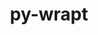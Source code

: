 ---
title: "py-wrapt"
layout: cache
categories: [package, develop]
meta: {"compilers": ["gcc@11.4.0", "gcc@13.2.0"], "num_specs": 57, "num_specs_by_stack": {"e4s": 28, "hep": 6, "ml-linux-aarch64-cpu": 9, "ml-linux-aarch64-cuda": 9, "ml-linux-x86_64-cpu": 9, "ml-linux-x86_64-cuda": 9, "ml-linux-x86_64-rocm": 10, "root": 57}, "oss": ["ubuntu22.04", "ubuntu24.04"], "platforms": ["linux"], "stacks": ["e4s", "hep", "ml-linux-aarch64-cpu", "ml-linux-aarch64-cuda", "ml-linux-x86_64-cpu", "ml-linux-x86_64-cuda", "ml-linux-x86_64-rocm", "root"], "targets": ["aarch64", "x86_64_v3"], "versions": ["1.15.0"]}
spec_details: [{"compiler": "gcc@13.2.0", "hash": "23lrdj3fe4jl3yzgledv6yp2ntq75y27", "os": "ubuntu24.04", "platform": "linux", "size": "-", "stacks": ["ml-linux-aarch64-cpu", "ml-linux-aarch64-cuda", "root"], "target": "aarch64", "variants": ["build_system=python_pip"], "versions": ["1.15.0"]}, {"compiler": "gcc@13.2.0", "hash": "2csditq3zege3jc4zivkt3dzxzwl2zsr", "os": "ubuntu24.04", "platform": "linux", "size": "-", "stacks": ["ml-linux-x86_64-cpu", "ml-linux-x86_64-cuda", "ml-linux-x86_64-rocm", "root"], "target": "x86_64_v3", "variants": ["build_system=python_pip"], "versions": ["1.15.0"]}, {"compiler": "gcc@11.4.0", "hash": "2t5pzvxlbpgchp6jkzwcqwn6v7fvmoes", "os": "ubuntu22.04", "platform": "linux", "size": "-", "stacks": ["hep", "root"], "target": "x86_64_v3", "variants": ["build_system=python_pip"], "versions": ["1.15.0"]}, {"compiler": "gcc@11.4.0", "hash": "324nr7gajc72cuq5tzs7447fkccufm2k", "os": "ubuntu22.04", "platform": "linux", "size": "-", "stacks": ["e4s", "root"], "target": "x86_64_v3", "variants": ["build_system=python_pip"], "versions": ["1.15.0"]}, {"compiler": "gcc@11.4.0", "hash": "3usn6kblepsl3w3j5aobnc4e3anr7thy", "os": "ubuntu22.04", "platform": "linux", "size": "-", "stacks": ["e4s", "root"], "target": "x86_64_v3", "variants": ["build_system=python_pip"], "versions": ["1.15.0"]}, {"compiler": "gcc@11.4.0", "hash": "42j5252axmuwlfwkvfm72xraimgpbyjk", "os": "ubuntu22.04", "platform": "linux", "size": "-", "stacks": ["hep", "root"], "target": "x86_64_v3", "variants": ["build_system=python_pip"], "versions": ["1.15.0"]}, {"compiler": "gcc@13.2.0", "hash": "4ugjtgcnj3s2r365ffrvzu2trtkuznss", "os": "ubuntu24.04", "platform": "linux", "size": "-", "stacks": ["ml-linux-aarch64-cpu", "ml-linux-aarch64-cuda", "root"], "target": "aarch64", "variants": ["build_system=python_pip"], "versions": ["1.15.0"]}, {"compiler": "gcc@11.4.0", "hash": "53we2hn2n6iflazusrahsmxlu3v4wbqd", "os": "ubuntu22.04", "platform": "linux", "size": "-", "stacks": ["e4s", "root"], "target": "x86_64_v3", "variants": ["build_system=python_pip"], "versions": ["1.15.0"]}, {"compiler": "gcc@13.2.0", "hash": "5573hxdgehryfzjs6zj5uze5tiehjlal", "os": "ubuntu24.04", "platform": "linux", "size": "-", "stacks": ["ml-linux-x86_64-cpu", "ml-linux-x86_64-cuda", "root"], "target": "x86_64_v3", "variants": ["build_system=python_pip"], "versions": ["1.15.0"]}, {"compiler": "gcc@11.4.0", "hash": "6s566cb6jojybokg6cn4b4rrxokr4qaw", "os": "ubuntu22.04", "platform": "linux", "size": "-", "stacks": ["e4s", "root"], "target": "x86_64_v3", "variants": ["build_system=python_pip"], "versions": ["1.15.0"]}, {"compiler": "gcc@13.2.0", "hash": "77x2bxcnkblojd2gemsdpcj3clzgtx6v", "os": "ubuntu24.04", "platform": "linux", "size": "-", "stacks": ["ml-linux-aarch64-cpu", "ml-linux-aarch64-cuda", "root"], "target": "aarch64", "variants": ["build_system=python_pip"], "versions": ["1.15.0"]}, {"compiler": "gcc@11.4.0", "hash": "afg7q7kdhpuwbxmfjcae6thtnrel64mm", "os": "ubuntu22.04", "platform": "linux", "size": "-", "stacks": ["e4s", "root"], "target": "x86_64_v3", "variants": ["build_system=python_pip"], "versions": ["1.15.0"]}, {"compiler": "gcc@13.2.0", "hash": "bh7ro2cemgfqpvp73ovodh5tiygozsla", "os": "ubuntu24.04", "platform": "linux", "size": "-", "stacks": ["ml-linux-x86_64-cpu", "ml-linux-x86_64-cuda", "root"], "target": "x86_64_v3", "variants": ["build_system=python_pip"], "versions": ["1.15.0"]}, {"compiler": "gcc@11.4.0", "hash": "dy4h6uaztqfqndbdpmkd5oxewxxvl3ge", "os": "ubuntu22.04", "platform": "linux", "size": "-", "stacks": ["e4s", "root"], "target": "x86_64_v3", "variants": ["build_system=python_pip"], "versions": ["1.15.0"]}, {"compiler": "gcc@13.2.0", "hash": "e74ezdhxkvj2lodl44a76agnaona7phb", "os": "ubuntu24.04", "platform": "linux", "size": "-", "stacks": ["ml-linux-x86_64-rocm", "root"], "target": "x86_64_v3", "variants": ["build_system=python_pip"], "versions": ["1.15.0"]}, {"compiler": "gcc@11.4.0", "hash": "eemvugepyyajnzprrdu2k5cdt4lv6j5v", "os": "ubuntu22.04", "platform": "linux", "size": "-", "stacks": ["e4s", "root"], "target": "x86_64_v3", "variants": ["build_system=python_pip"], "versions": ["1.15.0"]}, {"compiler": "gcc@13.2.0", "hash": "eiqslive7o5eu75pmoyewi5bqob64pov", "os": "ubuntu24.04", "platform": "linux", "size": "-", "stacks": ["ml-linux-aarch64-cpu", "ml-linux-aarch64-cuda", "root"], "target": "aarch64", "variants": ["build_system=python_pip"], "versions": ["1.15.0"]}, {"compiler": "gcc@11.4.0", "hash": "eznnqpxyjrjnjerviulefty6sz3wo4w4", "os": "ubuntu22.04", "platform": "linux", "size": "-", "stacks": ["e4s", "root"], "target": "x86_64_v3", "variants": ["build_system=python_pip"], "versions": ["1.15.0"]}, {"compiler": "gcc@11.4.0", "hash": "f4sh5vgrc7lk5lfcetfpmo4narepft7d", "os": "ubuntu22.04", "platform": "linux", "size": "-", "stacks": ["e4s", "root"], "target": "x86_64_v3", "variants": ["build_system=python_pip"], "versions": ["1.15.0"]}, {"compiler": "gcc@13.2.0", "hash": "fuf2gy4sfagfusfnc2vchey7izdqooqg", "os": "ubuntu24.04", "platform": "linux", "size": "-", "stacks": ["ml-linux-x86_64-cpu", "ml-linux-x86_64-cuda", "ml-linux-x86_64-rocm", "root"], "target": "x86_64_v3", "variants": ["build_system=python_pip"], "versions": ["1.15.0"]}, {"compiler": "gcc@11.4.0", "hash": "fxgivxdf3krgxizadkzd5zjo3z4ljmbe", "os": "ubuntu22.04", "platform": "linux", "size": "-", "stacks": ["e4s", "root"], "target": "x86_64_v3", "variants": ["build_system=python_pip"], "versions": ["1.15.0"]}, {"compiler": "gcc@11.4.0", "hash": "gdqb24nnyp2rgbtqsgcrvcu5swmjanfk", "os": "ubuntu22.04", "platform": "linux", "size": "-", "stacks": ["e4s", "root"], "target": "x86_64_v3", "variants": ["build_system=python_pip"], "versions": ["1.15.0"]}, {"compiler": "gcc@13.2.0", "hash": "h5r3nbu5qejpfpjjwm4dqaeevfjp7jao", "os": "ubuntu24.04", "platform": "linux", "size": "-", "stacks": ["ml-linux-x86_64-rocm", "root"], "target": "x86_64_v3", "variants": ["build_system=python_pip"], "versions": ["1.15.0"]}, {"compiler": "gcc@13.2.0", "hash": "hepm5qr4vjm2y77pmdsxrrog62rrga4u", "os": "ubuntu24.04", "platform": "linux", "size": "-", "stacks": ["ml-linux-aarch64-cpu", "ml-linux-aarch64-cuda", "root"], "target": "aarch64", "variants": ["build_system=python_pip"], "versions": ["1.15.0"]}, {"compiler": "gcc@11.4.0", "hash": "hh2cr2clino4vjle3taeoxqz6yhok3k2", "os": "ubuntu22.04", "platform": "linux", "size": "-", "stacks": ["hep", "root"], "target": "x86_64_v3", "variants": ["build_system=python_pip"], "versions": ["1.15.0"]}, {"compiler": "gcc@11.4.0", "hash": "hqz2bbyechjpw34pwuhnjh7v2f7un262", "os": "ubuntu22.04", "platform": "linux", "size": "-", "stacks": ["e4s", "root"], "target": "x86_64_v3", "variants": ["build_system=python_pip"], "versions": ["1.15.0"]}, {"compiler": "gcc@13.2.0", "hash": "i6juyvbkuuphzso65pnxk45zepzlqipy", "os": "ubuntu24.04", "platform": "linux", "size": "-", "stacks": ["ml-linux-aarch64-cpu", "ml-linux-aarch64-cuda", "root"], "target": "aarch64", "variants": ["build_system=python_pip"], "versions": ["1.15.0"]}, {"compiler": "gcc@13.2.0", "hash": "iovmlzpepxdg2jbuqn4eery2fkum6u6x", "os": "ubuntu24.04", "platform": "linux", "size": "-", "stacks": ["ml-linux-aarch64-cpu", "ml-linux-aarch64-cuda", "root"], "target": "aarch64", "variants": ["build_system=python_pip"], "versions": ["1.15.0"]}, {"compiler": "gcc@11.4.0", "hash": "jnspih7taq6kmvrxvlbmy2xowm3du2nz", "os": "ubuntu22.04", "platform": "linux", "size": "-", "stacks": ["e4s", "root"], "target": "x86_64_v3", "variants": ["build_system=python_pip"], "versions": ["1.15.0"]}, {"compiler": "gcc@11.4.0", "hash": "jxhk5iga6xdkhdeeysij6nuh254mtnq7", "os": "ubuntu22.04", "platform": "linux", "size": "-", "stacks": ["e4s", "root"], "target": "x86_64_v3", "variants": ["build_system=python_pip"], "versions": ["1.15.0"]}, {"compiler": "gcc@11.4.0", "hash": "m5iwkkxaetu6vj6sqd5g6z5iogdfbmqa", "os": "ubuntu22.04", "platform": "linux", "size": "-", "stacks": ["e4s", "root"], "target": "x86_64_v3", "variants": ["build_system=python_pip"], "versions": ["1.15.0"]}, {"compiler": "gcc@13.2.0", "hash": "m66cktgdplb5jx3ucs5m5ti72xvghdbv", "os": "ubuntu24.04", "platform": "linux", "size": "-", "stacks": ["ml-linux-x86_64-cpu", "ml-linux-x86_64-cuda", "ml-linux-x86_64-rocm", "root"], "target": "x86_64_v3", "variants": ["build_system=python_pip"], "versions": ["1.15.0"]}, {"compiler": "gcc@11.4.0", "hash": "ncqyj5fs5hicpmihdfagz2l3wkkrzxmo", "os": "ubuntu22.04", "platform": "linux", "size": "-", "stacks": ["e4s", "root"], "target": "x86_64_v3", "variants": ["build_system=python_pip"], "versions": ["1.15.0"]}, {"compiler": "gcc@13.2.0", "hash": "nwle45uzjcekvebruf4bkysdqfqxkjxq", "os": "ubuntu24.04", "platform": "linux", "size": "-", "stacks": ["ml-linux-x86_64-cpu", "ml-linux-x86_64-cuda", "ml-linux-x86_64-rocm", "root"], "target": "x86_64_v3", "variants": ["build_system=python_pip"], "versions": ["1.15.0"]}, {"compiler": "gcc@13.2.0", "hash": "o5tfqwjl5u6kolrsycdfrlrub6k6uzoy", "os": "ubuntu24.04", "platform": "linux", "size": "-", "stacks": ["ml-linux-x86_64-cpu", "ml-linux-x86_64-cuda", "ml-linux-x86_64-rocm", "root"], "target": "x86_64_v3", "variants": ["build_system=python_pip"], "versions": ["1.15.0"]}, {"compiler": "gcc@11.4.0", "hash": "oask66xlcaiqriibywggoyurawggegyo", "os": "ubuntu22.04", "platform": "linux", "size": "-", "stacks": ["e4s", "root"], "target": "x86_64_v3", "variants": ["build_system=python_pip"], "versions": ["1.15.0"]}, {"compiler": "gcc@11.4.0", "hash": "ocxy76u4fjlpiit77cqhawhhzj2dtyca", "os": "ubuntu22.04", "platform": "linux", "size": "-", "stacks": ["e4s", "root"], "target": "x86_64_v3", "variants": ["build_system=python_pip"], "versions": ["1.15.0"]}, {"compiler": "gcc@11.4.0", "hash": "olyvrtylgw6udcdo236cxdxwmockhchh", "os": "ubuntu22.04", "platform": "linux", "size": "-", "stacks": ["e4s", "root"], "target": "x86_64_v3", "variants": ["build_system=python_pip"], "versions": ["1.15.0"]}, {"compiler": "gcc@11.4.0", "hash": "onhcgzooti5hw76fipbj3mjgoen4enkc", "os": "ubuntu22.04", "platform": "linux", "size": "-", "stacks": ["e4s", "root"], "target": "x86_64_v3", "variants": ["build_system=python_pip"], "versions": ["1.15.0"]}, {"compiler": "gcc@11.4.0", "hash": "qfe356qpm3gmltii4ff6ioho6t73jnu5", "os": "ubuntu22.04", "platform": "linux", "size": "-", "stacks": ["e4s", "root"], "target": "x86_64_v3", "variants": ["build_system=python_pip"], "versions": ["1.15.0"]}, {"compiler": "gcc@13.2.0", "hash": "r4xcv6n4op7kewfv6wiw3to25a554ibk", "os": "ubuntu24.04", "platform": "linux", "size": "-", "stacks": ["ml-linux-aarch64-cpu", "ml-linux-aarch64-cuda", "root"], "target": "aarch64", "variants": ["build_system=python_pip"], "versions": ["1.15.0"]}, {"compiler": "gcc@11.4.0", "hash": "rc6frh3pt7d6mzv6fv4v7t7xogjnagae", "os": "ubuntu22.04", "platform": "linux", "size": "-", "stacks": ["e4s", "root"], "target": "x86_64_v3", "variants": ["build_system=python_pip"], "versions": ["1.15.0"]}, {"compiler": "gcc@13.2.0", "hash": "rjjpa2z3onv7uc3qhe35icpcqs4cifng", "os": "ubuntu24.04", "platform": "linux", "size": "-", "stacks": ["ml-linux-x86_64-rocm", "root"], "target": "x86_64_v3", "variants": ["build_system=python_pip"], "versions": ["1.15.0"]}, {"compiler": "gcc@11.4.0", "hash": "srqx3gvrxubhiv5qe2gh4tkfvubybwan", "os": "ubuntu22.04", "platform": "linux", "size": "-", "stacks": ["e4s", "root"], "target": "x86_64_v3", "variants": ["build_system=python_pip"], "versions": ["1.15.0"]}, {"compiler": "gcc@11.4.0", "hash": "suvwvcgbgz4xjwd5hrrcrsip4iuxlvre", "os": "ubuntu22.04", "platform": "linux", "size": "-", "stacks": ["e4s", "root"], "target": "x86_64_v3", "variants": ["build_system=python_pip"], "versions": ["1.15.0"]}, {"compiler": "gcc@11.4.0", "hash": "tk3e37r4upjnyjvwqtu2qkdvsfc7ox5l", "os": "ubuntu22.04", "platform": "linux", "size": "-", "stacks": ["e4s", "root"], "target": "x86_64_v3", "variants": ["build_system=python_pip"], "versions": ["1.15.0"]}, {"compiler": "gcc@11.4.0", "hash": "tlydzsioe6u2pkiqz7bcd56y26oejqr4", "os": "ubuntu22.04", "platform": "linux", "size": "-", "stacks": ["hep", "root"], "target": "x86_64_v3", "variants": ["build_system=python_pip"], "versions": ["1.15.0"]}, {"compiler": "gcc@13.2.0", "hash": "tobhrlb2ajjpxismb4v7ygnjs3jlqstt", "os": "ubuntu24.04", "platform": "linux", "size": "-", "stacks": ["ml-linux-x86_64-rocm", "root"], "target": "x86_64_v3", "variants": ["build_system=python_pip"], "versions": ["1.15.0"]}, {"compiler": "gcc@13.2.0", "hash": "ts67y5jfwb6xpgn7clshdewctnkvjzco", "os": "ubuntu24.04", "platform": "linux", "size": "-", "stacks": ["ml-linux-x86_64-cpu", "ml-linux-x86_64-cuda", "root"], "target": "x86_64_v3", "variants": ["build_system=python_pip"], "versions": ["1.15.0"]}, {"compiler": "gcc@11.4.0", "hash": "tssredybk6iocw22cxjcalahe5ffpk3u", "os": "ubuntu22.04", "platform": "linux", "size": "-", "stacks": ["e4s", "root"], "target": "x86_64_v3", "variants": ["build_system=python_pip"], "versions": ["1.15.0"]}, {"compiler": "gcc@11.4.0", "hash": "vzpzcrumelil66gy33v2746jjvfmdnwk", "os": "ubuntu22.04", "platform": "linux", "size": "-", "stacks": ["hep", "root"], "target": "x86_64_v3", "variants": ["build_system=python_pip"], "versions": ["1.15.0"]}, {"compiler": "gcc@13.2.0", "hash": "wpy4tslyt5ozt4vwayacvhssl4hlczeq", "os": "ubuntu24.04", "platform": "linux", "size": "-", "stacks": ["ml-linux-aarch64-cpu", "ml-linux-aarch64-cuda", "root"], "target": "aarch64", "variants": ["build_system=python_pip"], "versions": ["1.15.0"]}, {"compiler": "gcc@11.4.0", "hash": "wtwcorcfmwbx5a7dtaxbce7qhqndzpf6", "os": "ubuntu22.04", "platform": "linux", "size": "-", "stacks": ["e4s", "root"], "target": "x86_64_v3", "variants": ["build_system=python_pip"], "versions": ["1.15.0"]}, {"compiler": "gcc@11.4.0", "hash": "xpzbrs3i4favm6bvbubmumishijdzpox", "os": "ubuntu22.04", "platform": "linux", "size": "-", "stacks": ["e4s", "root"], "target": "x86_64_v3", "variants": ["build_system=python_pip"], "versions": ["1.15.0"]}, {"compiler": "gcc@11.4.0", "hash": "y7oilamlbkdkxeweqx3qyxkxckxom7td", "os": "ubuntu22.04", "platform": "linux", "size": "-", "stacks": ["hep", "root"], "target": "x86_64_v3", "variants": ["build_system=python_pip"], "versions": ["1.15.0"]}, {"compiler": "gcc@13.2.0", "hash": "ys6n3zj7imptrinvrz75updw3go7evzt", "os": "ubuntu24.04", "platform": "linux", "size": "-", "stacks": ["ml-linux-x86_64-cpu", "ml-linux-x86_64-cuda", "root"], "target": "x86_64_v3", "variants": ["build_system=python_pip"], "versions": ["1.15.0"]}, {"compiler": "gcc@13.2.0", "hash": "z3is3p6wdyo7jfputnyskio2lmrxwchs", "os": "ubuntu24.04", "platform": "linux", "size": "-", "stacks": ["ml-linux-x86_64-rocm", "root"], "target": "x86_64_v3", "variants": ["build_system=python_pip"], "versions": ["1.15.0"]}]
---
